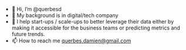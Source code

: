 - 👋 Hi, I’m @querbesd
- 👀 My background is in digital/tech company
- 🌱 I help start-ups / scale-ups to better leverage their data either by making it accessible for the business teams or predicting metrics and future trends.   
- 📫 How to reach me querbes.damien@gmail.com

<!---
querbesd/querbesd is a ✨ special ✨ repository because its `README.md` (this file) appears on your GitHub profile.
You can click the Preview link to take a look at your changes.
--->
